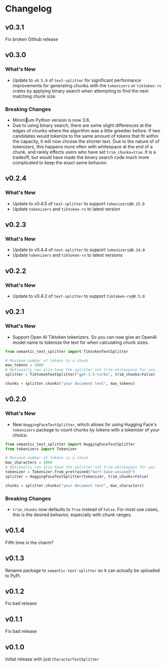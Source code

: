 # Changelog

## v0.3.1

Fix broken Github release

## v0.3.0

### What's New

- Update to `v0.5.0` of `text-splitter` for significant performance improvements for generating chunks with the `tokenizers` or `tiktoken-rs` crates by applying binary search when attempting to find the next matching chunk size.

### Breaking Changes

- Minimum Python version is now 3.8.
- Due to using binary search, there are some slight differences at the edges of chunks where the algorithm was a little greedier before. If two candidates would tokenize to the same amount of tokens that fit within the capacity, it will now choose the shorter text. Due to the nature of of tokenizers, this happens more often with whitespace at the end of a chunk, and rarely effects users who have set `trim_chunks=true`. It is a tradeoff, but would have made the binary search code much more complicated to keep the exact same behavior.

## v0.2.4

### What's New

- Update to v0.4.5 of `text-splitter` to support `tokenizers@0.15.0`
- Update `tokenizers` and `tiktoken-rs` to latest version

## v0.2.3

### What's New

- Update to v0.4.4 of `text-splitter` to support `tokenizers@0.14.0`
- Update `tokenizers` and `tiktoken-rs` to latest versions

## v0.2.2

### What's New

- Update to v0.4.2 of `text-splitter` to support `tiktoken-rs@0.5.0`

## v0.2.1

### What's New

- Support Open AI Tiktoken tokenizers. So you can now give an OpenAI model name to tokenize the text for when calculating chunk sizes.

```python
from semantic_text_splitter import TiktokenTextSplitter

# Maximum number of tokens in a chunk
max_tokens = 1000
# Optionally can also have the splitter not trim whitespace for you
splitter = TiktokenTextSplitter("gpt-3.5-turbo", trim_chunks=False)

chunks = splitter.chunks("your document text", max_tokens)
```

## v0.2.0

### What's New

- New `HuggingFaceTextSplitter`, which allows for using Hugging Face's `tokenizers` package to count chunks by tokens with a tokenizer of your choice.

```python
from semantic_text_splitter import HuggingFaceTextSplitter
from tokenizers import Tokenizer

# Maximum number of tokens in a chunk
max_characters = 1000
# Optionally can also have the splitter not trim whitespace for you
tokenizer = Tokenizer.from_pretrained("bert-base-uncased")
splitter = HuggingFaceTextSplitter(tokenizer, trim_chunks=False)

chunks = splitter.chunks("your document text", max_characters)
```

### Breaking Changes

- `trim_chunks` now defaults to `True` instead of `False`. For most use cases, this is the desired behavior, especially with chunk ranges.

## v0.1.4

Fifth time is the charm?

## v0.1.3

Rename package to `semantic-text-splitter` so it can actually be uploaded to PyPi.

## v0.1.2

Fix bad release

## v0.1.1

Fix bad release

## v0.1.0

Initial release with just `CharacterTextSplitter`
